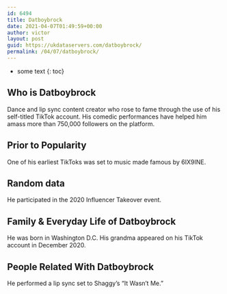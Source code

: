```yaml
---
id: 6494
title: Datboybrock
date: 2021-04-07T01:49:59+00:00
author: victor
layout: post
guid: https://ukdataservers.com/datboybrock/
permalink: /04/07/datboybrock/
---
```


* some text
{: toc}


## Who is Datboybrock



Dance and lip sync content creator who rose to fame through the use of his self-titled TikTok account. His comedic performances have helped him amass more than 750,000 followers on the platform.

                
                
                
## Prior to Popularity



One of his earliest TikToks was set to music made famous by 6IX9INE.

                
                
                
## Random data



He participated in the 2020 Influencer Takeover event. 

                
                
                
## Family & Everyday Life of Datboybrock



He was born in Washington D.C. His grandma appeared on his TikTok account in December 2020.

                
                
                
## People Related With Datboybrock



He performed a lip sync set to Shaggy&#8217;s &#8220;It Wasn&#8217;t Me.&#8221;

                
              
            
          
          
          